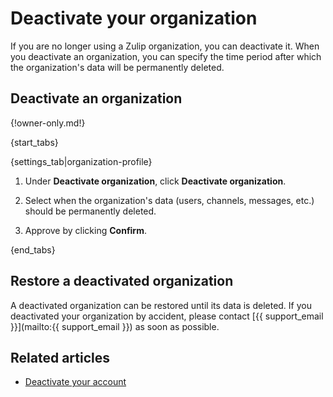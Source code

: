 # Deactivate your organization

If you are no longer using a Zulip organization, you can deactivate it. When you
deactivate an organization, you can specify the time period after which the
organization's data will be permanently deleted.

## Deactivate an organization

{!owner-only.md!}

{start_tabs}

{settings_tab|organization-profile}

1. Under **Deactivate organization**, click **Deactivate organization**.

1. Select when the organization's data (users, channels, messages, etc.)
   should be permanently deleted.

1. Approve by clicking **Confirm**.

{end_tabs}

## Restore a deactivated organization

A deactivated organization can be restored until its data is deleted.
If you deactivated your organization by accident, please contact
[{{ support_email }}](mailto:{{ support_email }}) as soon as possible.

## Related articles

* [Deactivate your account](/help/deactivate-your-account)

